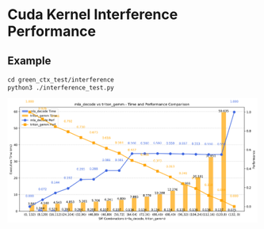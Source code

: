 # Cuda Kernel Interference Performance

## Example

```shell
cd green_ctx_test/interference
python3 ./interference_test.py
```

![example](green_ctx_test/interference/mla_decode_triton_gemm.png)